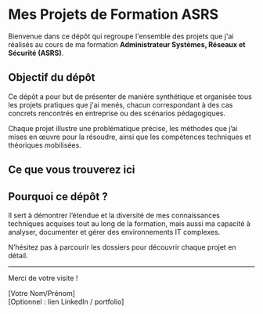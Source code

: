 # Mes Projets de Formation ASRS

Bienvenue dans ce dépôt qui regroupe l'ensemble des projets que j'ai réalisés au cours de ma formation **Administrateur Systèmes, Réseaux et Sécurité (ASRS)**.

## Objectif du dépôt

Ce dépôt a pour but de présenter de manière synthétique et organisée tous les projets pratiques que j'ai menés, chacun correspondant à des cas concrets rencontrés en entreprise ou des scénarios pédagogiques. 

Chaque projet illustre une problématique précise, les méthodes que j’ai mises en œuvre pour la résoudre, ainsi que les compétences techniques et théoriques mobilisées.

## Ce que vous trouverez ici



## Pourquoi ce dépôt ?

Il sert à démontrer l’étendue et la diversité de mes connaissances techniques acquises tout au long de la formation, mais aussi ma capacité à analyser, documenter et gérer des environnements IT complexes.

N’hésitez pas à parcourir les dossiers pour découvrir chaque projet en détail.

---

Merci de votre visite !

[Votre Nom/Prénom]  
[Optionnel : lien LinkedIn / portfolio]

